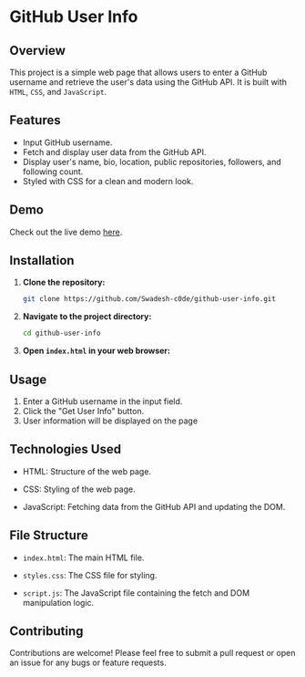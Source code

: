 # GitHub User Info

## Overview
This project is a simple web page that allows users to enter a GitHub username and retrieve the user's data using the GitHub API. It is built with `HTML`, `CSS`, and `JavaScript`.

## Features
- Input GitHub username.
- Fetch and display user data from the GitHub API.
- Display user's name, bio, location, public repositories, followers, and following count.
- Styled with CSS for a clean and modern look.

## Demo
Check out the live demo [here](https://swadesh-c0de.github.io/Github-User-Info/).

## Installation
1. **Clone the repository:**
   ```sh
   git clone https://github.com/Swadesh-c0de/github-user-info.git
2. **Navigate to the project directory:**
   ```sh
   cd github-user-info
3. **Open `index.html` in your web browser:**

## Usage
1. Enter a GitHub username in the input field.
2. Click the "Get User Info" button.
3. User information will be displayed on the page

## Technologies Used
- HTML: Structure of the web page.

- CSS: Styling of the web page.

- JavaScript: Fetching data from the GitHub API and updating the DOM.

## File Structure
- `index.html`: The main HTML file.

- `styles.css`: The CSS file for styling.

- `script.js`: The JavaScript file containing the fetch and DOM manipulation logic.

## Contributing
Contributions are welcome! Please feel free to submit a pull request or open an issue for any bugs or feature requests.
